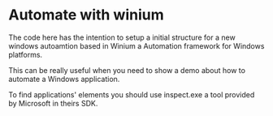 # Automate with winium

The code here has the intention to setup a initial structure for a new windows autoamtion based in Winium a Automation framework for Windows platforms.

This can be really useful when you need to show a demo about how to automate a Windows application.

To find applications' elements you should use inspect.exe a tool provided by Microsoft in theirs SDK.
